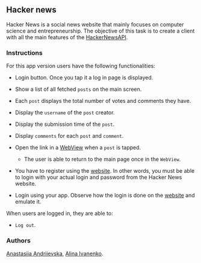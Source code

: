 ## Hacker news

Hacker News is a social news website that mainly focuses on computer science and entrepreneurship. The objective of this task is to create a client with all the main features of the [HackerNewsAPI](https://github.com/HackerNews/API).

### Instructions

For this app version users have the following functionalities:

- Login button. Once you tap it a log in page is displayed.
- Show a list of all fetched `posts` on the main screen.
- Each `post` displays the total number of votes and comments they have.
- Display the `username` of the `post` creator.
- Display the submission time of the `post`.
- Display `comments` for each `post` and `comment`.
- Open the link in a [WebView](https://codelabs.developers.google.com/codelabs/flutter-webview#0) when a `post` is tapped.
  - The user is able to return to the main page once in the `WebView`.


- You have to register using the [website](https://news.ycombinator.com/). In other words, you must be able to login with your actual login and password from the Hacker News website.
- Login using your app. Observe how the login is done on the [website](https://news.ycombinator.com/) and emulate it.

When users are logged in, they are able to:
- `Log out`.

### Authors

[Anastasiia Andriievska](https://01.kood.tech/git/aandriie), [Alina Ivanenko](https://01.kood.tech/git/aivanenk).
